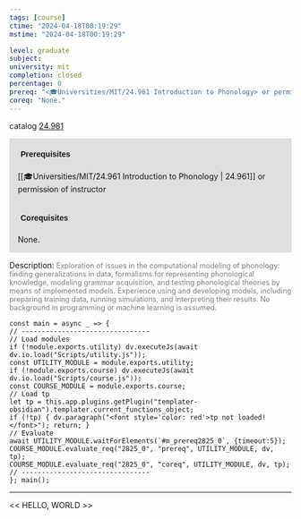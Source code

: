 ```yaml
---
tags: [course]
ctime: "2024-04-18T00:19:29"
mstime: "2024-04-18T00:19:29"

level: graduate
subject: 
university: mit
completion: closed
percentage: 0
prereq: "<🎓Universities/MIT/24.961 Introduction to Phonology> or permission of instructor"
coreq: "None."
---
```


catalog [24.981](http://student.mit.edu/catalog/m24b.html#24.981)

<span style="display: block; padding: 15px; background-color: rgb(100, 100, 100, 0.2);"><font id="m_prereq2825_0" style="display: block; font-family: Arial, sans-serif; font-weight: bold; padding: 5px">Prerequisites</font><br><span id="prereq2825_0">[[🎓Universities/MIT/24.961 Introduction to Phonology | 24.961]] or permission of instructor</span></span>
<span style="display: block; padding: 15px; background-color: rgb(100, 100, 100, 0.2);"><font id="m_coreq2825_0" style="display: block; font-family: Arial, sans-serif; font-weight: bold; padding: 5px">Corequisites</font><br><span id="coreq2825_0">None.</span></span>

<font style="">Description:</font>
<font style="color: grey; font-size: 0.8rem;">Exploration of issues in the computational modeling of phonology: finding generalizations in data, formalisms for representing phonological knowledge, modeling grammar acquisition, and testing phonological theories by means of implemented models. Experience using and developing models, including preparing training data, running simulations, and interpreting their results. No background in programming or machine learning is assumed.</font>

```dataviewjs
const main = async _ => {
// --------------------------------
// Load modules
if (!module.exports.utility) dv.executeJs(await dv.io.load("Scripts/utility.js"));
const UTILITY_MODULE = module.exports.utility;
if (!module.exports.course) dv.executeJs(await dv.io.load("Scripts/course.js"));
const COURSE_MODULE = module.exports.course;
// Load tp
let tp = this.app.plugins.getPlugin("templater-obsidian").templater.current_functions_object;
if (!tp) { dv.paragraph("<font style='color: red'>tp not loaded!</font>"); return; }
// Evaluate
await UTILITY_MODULE.waitForElements(`#m_prereq2825_0`, {timeout:5});
COURSE_MODULE.evaluate_req("2825_0", "prereq", UTILITY_MODULE, dv, tp);
COURSE_MODULE.evaluate_req("2825_0", "coreq", UTILITY_MODULE, dv, tp);
// --------------------------------
}; main();
```

---

<< HELLO, WORLD >>
